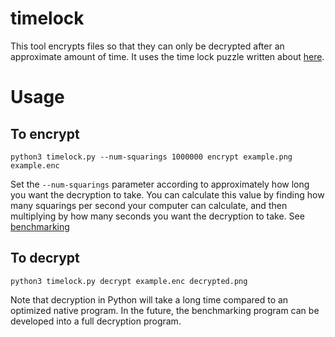 # timelock
This tool encrypts files so that they can only be decrypted after an approximate amount of time. It uses the time lock puzzle written about [here](https://people.csail.mit.edu/rivest/pubs/RSW96.pdf).

# Usage
## To encrypt
`python3 timelock.py --num-squarings 1000000 encrypt example.png example.enc`

Set the `--num-squarings` parameter according to approximately how long you want the decryption to take. You can calculate this value by finding how many squarings per second your computer can calculate, and then multiplying by how many seconds you want the decryption to take. See [benchmarking](/benchmark)

## To decrypt
`python3 timelock.py decrypt example.enc decrypted.png`

Note that decryption in Python will take a long time compared to an optimized native program. In the future, the benchmarking program can be developed into a full decryption program.
